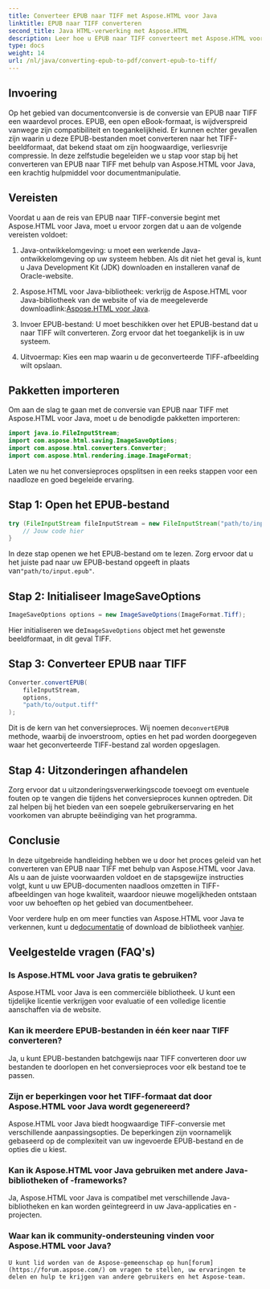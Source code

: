 ```yaml
---
title: Converteer EPUB naar TIFF met Aspose.HTML voor Java
linktitle: EPUB naar TIFF converteren
second_title: Java HTML-verwerking met Aspose.HTML
description: Leer hoe u EPUB naar TIFF converteert met Aspose.HTML voor Java. Volg onze stapsgewijze handleiding voor hoogwaardige documentconversie.
type: docs
weight: 14
url: /nl/java/converting-epub-to-pdf/convert-epub-to-tiff/
---
```


## Invoering

Op het gebied van documentconversie is de conversie van EPUB naar TIFF een waardevol proces. EPUB, een open eBook-formaat, is wijdverspreid vanwege zijn compatibiliteit en toegankelijkheid. Er kunnen echter gevallen zijn waarin u deze EPUB-bestanden moet converteren naar het TIFF-beeldformaat, dat bekend staat om zijn hoogwaardige, verliesvrije compressie. In deze zelfstudie begeleiden we u stap voor stap bij het converteren van EPUB naar TIFF met behulp van Aspose.HTML voor Java, een krachtig hulpmiddel voor documentmanipulatie.

## Vereisten

Voordat u aan de reis van EPUB naar TIFF-conversie begint met Aspose.HTML voor Java, moet u ervoor zorgen dat u aan de volgende vereisten voldoet:

1. Java-ontwikkelomgeving: u moet een werkende Java-ontwikkelomgeving op uw systeem hebben. Als dit niet het geval is, kunt u Java Development Kit (JDK) downloaden en installeren vanaf de Oracle-website.

2.  Aspose.HTML voor Java-bibliotheek: verkrijg de Aspose.HTML voor Java-bibliotheek van de website of via de meegeleverde downloadlink:[Aspose.HTML voor Java](https://releases.aspose.com/html/java/).

3. Invoer EPUB-bestand: U moet beschikken over het EPUB-bestand dat u naar TIFF wilt converteren. Zorg ervoor dat het toegankelijk is in uw systeem.

4. Uitvoermap: Kies een map waarin u de geconverteerde TIFF-afbeelding wilt opslaan.

## Pakketten importeren

Om aan de slag te gaan met de conversie van EPUB naar TIFF met Aspose.HTML voor Java, moet u de benodigde pakketten importeren:

```java
import java.io.FileInputStream;
import com.aspose.html.saving.ImageSaveOptions;
import com.aspose.html.converters.Converter;
import com.aspose.html.rendering.image.ImageFormat;
```

Laten we nu het conversieproces opsplitsen in een reeks stappen voor een naadloze en goed begeleide ervaring.


## Stap 1: Open het EPUB-bestand

```java
try (FileInputStream fileInputStream = new FileInputStream("path/to/input.epub")) {
    // Jouw code hier
}
```

In deze stap openen we het EPUB-bestand om te lezen. Zorg ervoor dat u het juiste pad naar uw EPUB-bestand opgeeft in plaats van`"path/to/input.epub"`.

## Stap 2: Initialiseer ImageSaveOptions

```java
ImageSaveOptions options = new ImageSaveOptions(ImageFormat.Tiff);
```

 Hier initialiseren we de`ImageSaveOptions` object met het gewenste beeldformaat, in dit geval TIFF.

## Stap 3: Converteer EPUB naar TIFF

```java
Converter.convertEPUB(
    fileInputStream,
    options,
    "path/to/output.tiff"
);
```

 Dit is de kern van het conversieproces. Wij noemen de`convertEPUB` methode, waarbij de invoerstroom, opties en het pad worden doorgegeven waar het geconverteerde TIFF-bestand zal worden opgeslagen.

## Stap 4: Uitzonderingen afhandelen

Zorg ervoor dat u uitzonderingsverwerkingscode toevoegt om eventuele fouten op te vangen die tijdens het conversieproces kunnen optreden. Dit zal helpen bij het bieden van een soepele gebruikerservaring en het voorkomen van abrupte beëindiging van het programma.

## Conclusie

In deze uitgebreide handleiding hebben we u door het proces geleid van het converteren van EPUB naar TIFF met behulp van Aspose.HTML voor Java. Als u aan de juiste voorwaarden voldoet en de stapsgewijze instructies volgt, kunt u uw EPUB-documenten naadloos omzetten in TIFF-afbeeldingen van hoge kwaliteit, waardoor nieuwe mogelijkheden ontstaan voor uw behoeften op het gebied van documentbeheer.

Voor verdere hulp en om meer functies van Aspose.HTML voor Java te verkennen, kunt u de[documentatie](https://reference.aspose.com/html/java/) of download de bibliotheek van[hier](https://releases.aspose.com/html/java/).

## Veelgestelde vragen (FAQ's)

### Is Aspose.HTML voor Java gratis te gebruiken?
   Aspose.HTML voor Java is een commerciële bibliotheek. U kunt een tijdelijke licentie verkrijgen voor evaluatie of een volledige licentie aanschaffen via de website.

### Kan ik meerdere EPUB-bestanden in één keer naar TIFF converteren?
   Ja, u kunt EPUB-bestanden batchgewijs naar TIFF converteren door uw bestanden te doorlopen en het conversieproces voor elk bestand toe te passen.

### Zijn er beperkingen voor het TIFF-formaat dat door Aspose.HTML voor Java wordt gegenereerd?
   Aspose.HTML voor Java biedt hoogwaardige TIFF-conversie met verschillende aanpassingsopties. De beperkingen zijn voornamelijk gebaseerd op de complexiteit van uw ingevoerde EPUB-bestand en de opties die u kiest.

### Kan ik Aspose.HTML voor Java gebruiken met andere Java-bibliotheken of -frameworks?
   Ja, Aspose.HTML voor Java is compatibel met verschillende Java-bibliotheken en kan worden geïntegreerd in uw Java-applicaties en -projecten.

### Waar kan ik community-ondersteuning vinden voor Aspose.HTML voor Java?
    U kunt lid worden van de Aspose-gemeenschap op hun[forum](https://forum.aspose.com/) om vragen te stellen, uw ervaringen te delen en hulp te krijgen van andere gebruikers en het Aspose-team.
